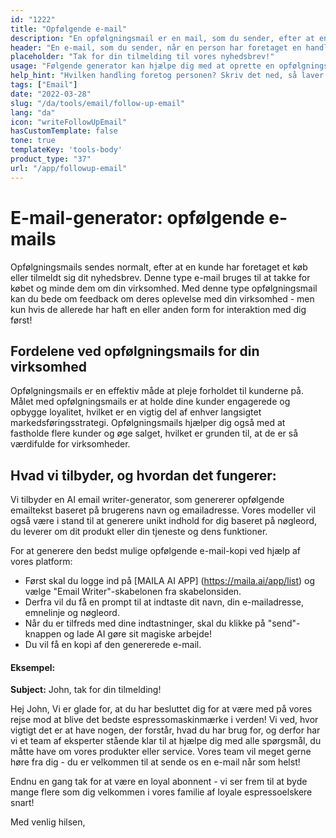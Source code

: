 ```yaml
---
id: "1222"
title: "Opfølgende e-mail"
description: "En opfølgningsmail er en mail, som du sender, efter at en person har foretaget en handling, f.eks. ved at abonnere på dit nyhedsbrev, downloade et stykke indhold eller foretage et køb. Formålet med en opfølgningsmail er at opbygge et forhold til den person, der har foretaget handlingen, og få vedkommende til at foretage en anden handling, f.eks. besøge dit websted, deltage i et arrangement eller foretage et nyt køb."
header: "En e-mail, som du sender, når en person har foretaget en handling."
placeholder: "Tak for din tilmelding til vores nyhedsbrev!"
usage: "Følgende generator kan hjælpe dig med at oprette en opfølgningsmail, der er skræddersyet til dit brand."
help_hint: "Hvilken handling foretog personen? Skriv det ned, så laver vi det om til en opfølgningsmail."
tags: ["Email"]
date: "2022-03-28"
slug: "/da/tools/email/follow-up-email"
lang: "da"
icon: "writeFollowUpEmail"
hasCustomTemplate: false
tone: true
templateKey: 'tools-body'
product_type: "37"
url: "/app/followup-email"
---
```


# E-mail-generator: opfølgende e-mails

Opfølgningsmails sendes normalt, efter at en kunde har foretaget et køb eller tilmeldt sig dit nyhedsbrev. Denne type e-mail bruges til at takke for købet og minde dem om din virksomhed. Med denne type opfølgningsmail kan du bede om feedback om deres oplevelse med din virksomhed - men kun hvis de allerede har haft en eller anden form for interaktion med dig først!


## Fordelene ved opfølgningsmails for din virksomhed


Opfølgningsmails er en effektiv måde at pleje forholdet til kunderne på. Målet med opfølgningsmails er at holde dine kunder engagerede og opbygge loyalitet, hvilket er en vigtig del af enhver langsigtet markedsføringsstrategi. Opfølgningsmails hjælper dig også med at fastholde flere kunder og øge salget, hvilket er grunden til, at de er så værdifulde for virksomheder.


## Hvad vi tilbyder, og hvordan det fungerer:


Vi tilbyder en AI email writer-generator, som genererer opfølgende emailtekst baseret på brugerens navn og emailadresse. Vores modeller vil også være i stand til at generere unikt indhold for dig baseret på nøgleord, du leverer om dit produkt eller din tjeneste og dens funktioner.

For at generere den bedst mulige opfølgende e-mail-kopi ved hjælp af vores platform:

- Først skal du logge ind på [MAILA AI APP] (https://maila.ai/app/list) og vælge "Email Writer"-skabelonen fra skabelonsiden.
- Derfra vil du få en prompt til at indtaste dit navn, din e-mailadresse, emnelinje og nøgleord.
- Når du er tilfreds med dine indtastninger, skal du klikke på "send"-knappen og lade AI gøre sit magiske arbejde!
- Du vil få en kopi af den genererede e-mail.


#### Eksempel:


**Subject:** John, tak for din tilmelding! 

Hej John, 
Vi er glade for, at du har besluttet dig for at være med på vores rejse mod at blive det bedste espressomaskinmærke i verden! Vi ved, hvor vigtigt det er at have nogen, der forstår, hvad du har brug for, og derfor har vi et team af eksperter stående klar til at hjælpe dig med alle spørgsmål, du måtte have om vores produkter eller service. Vores team vil meget gerne høre fra dig - du er velkommen til at sende os en e-mail når som helst!


Endnu en gang tak for at være en loyal abonnent - vi ser frem til at byde mange flere som dig velkommen i vores familie af loyale espressoelskere snart!

Med venlig hilsen, 